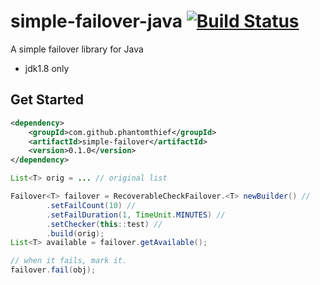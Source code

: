 simple-failover-java [![Build Status](https://travis-ci.org/PhantomThief/simple-failover-java.svg)](https://travis-ci.org/PhantomThief/simple-failover-java)
=======================

A simple failover library for Java

* jdk1.8 only

## Get Started

```xml
<dependency>
    <groupId>com.github.phantomthief</groupId>
    <artifactId>simple-failover</artifactId>
    <version>0.1.0</version>
</dependency>
```

```Java	
List<T> orig = ... // original list

Failover<T> failover = RecoverableCheckFailover.<T> newBuilder() //
        .setFailCount(10) //
        .setFailDuration(1, TimeUnit.MINUTES) //
        .setChecker(this::test) //
        .build(orig);
List<T> available = failover.getAvailable();

// when it fails, mark it.
failover.fail(obj);
```